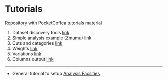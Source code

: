 # Tutorials
Repository with PocketCoffea tutorials material

1. Dataset discovery tools [link](./1_DatasetDiscovery)
2. Simple analysis example (Zmumu) [link](./2_SimpleConfig)
3. Cuts and categories [link](./3_Cuts)
4. Weights [link](./4_Weights)
5. Variations [link](./5_Variations)
6. Columns output [link](./6_ColumnsOutput)

---
- General tutorial to setup [Analysis Facilities](./Analysis_Facilities_Setup)
